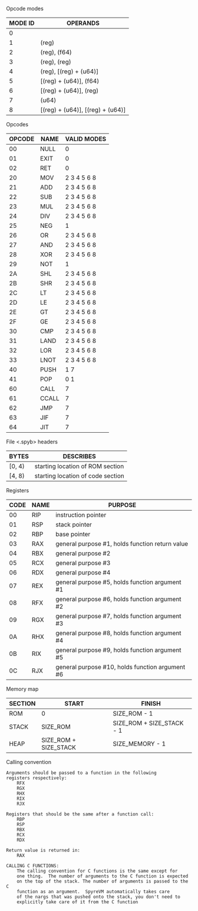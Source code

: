 
Opcode modes

MODE ID	| OPERANDS
--------|-----
0	| 
1	| (reg)
2	| (reg), (f64)
3	| (reg), (reg)
4	| (reg), [(reg) + (u64)]
5	| [(reg) + (u64)], (f64)
6	| [(reg) + (u64)], (reg)
7	| (u64)
8	| [(reg) + (u64)], [(reg) + (u64)]
Opcodes

OPCODE	| NAME	| VALID MODES 
--------|-------|------------
00	| NULL	| 0
01	| EXIT	| 0
02	| RET	| 0
20	| MOV	| 2 3 4 5 6 8
21	| ADD	| 2 3 4 5 6 8
22	| SUB	| 2 3 4 5 6 8
23	| MUL	| 2 3 4 5 6 8
24	| DIV	| 2 3 4 5 6 8
25	| NEG	| 1 
26	| OR	| 2 3 4 5 6 8
27	| AND 	| 2 3 4 5 6 8
28	| XOR	| 2 3 4 5 6 8
29	| NOT	| 1 
2A	| SHL	| 2 3 4 5 6 8
2B	| SHR	| 2 3 4 5 6 8
2C	| LT	| 2 3 4 5 6 8
2D	| LE	| 2 3 4 5 6 8
2E	| GT	| 2 3 4 5 6 8
2F	| GE	| 2 3 4 5 6 8
30	| CMP	| 2 3 4 5 6 8
31	| LAND	| 2 3 4 5 6 8
32	| LOR	| 2 3 4 5 6 8
33	| LNOT	| 2 3 4 5 6 8
40	| PUSH	| 1 7
41	| POP 	| 0 1
60	| CALL	| 7 
61	| CCALL	| 7
62	| JMP	| 7
63	| JIF	| 7
64	| JIT	| 7

File <.spyb> headers

BYTES	| DESCRIBES
--------|----------
[0, 4)	| starting location of ROM section
[4, 8)	| starting location of code section

Registers

CODE	| NAME	| PURPOSE
--------|-------|--------
00	| RIP	| instruction pointer
01	| RSP	| stack pointer
02	| RBP	| base pointer
03	| RAX	| general purpose #1, holds function return value
04	| RBX	| general purpose #2
05	| RCX	| general purpose #3
06	| RDX	| general purpose #4
07	| REX	| general purpose #5, holds function argument #1
08	| RFX	| general purpose #6, holds function argument #2
09	| RGX	| general purpose #7, holds function argument #3
0A	| RHX	| general purpose #8, holds function argument #4
0B	| RIX	| general purpose #9, holds function argument #5
0C	| RJX	| general purpose #10, holds function argument #6

Memory map

SECTION	| START			| FINISH	
--------|-----------------------|-------
ROM	| 0			| SIZE\_ROM - 1
STACK	| SIZE\_ROM		| SIZE\_ROM + SIZE\_STACK - 1
HEAP	| SIZE\_ROM + SIZE\_STACK	| SIZE\_MEMORY - 1


Calling convention

```
Arguments should be passed to a function in the following
registers respectively:
	RFX
	RGX
	RHX
	RIX
	RJX

Registers that should be the same after a function call:
	RBP
	RSP
	RBX
	RCX
	RDX

Return value is returned in:
	RAX

CALLING C FUNCTIONS:
	The calling convention for C functions is the same except for
	one thing.  The number of arguments to the C function is expected
	on the top of the stack. The number of arguments is passed to the C
	function as an argument.  SpyreVM automatically takes care
	of the nargs that was pushed onto the stack, you don't need to
	explicitly take care of it from the C function 
```
	



